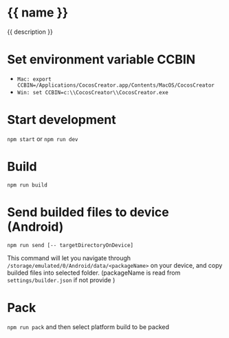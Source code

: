 # {{ name }}

{{ description }}

# Set environment variable CCBIN

- `Mac: export CCBIN=/Applications/CocosCreator.app/Contents/MacOS/CocosCreator`
- `Win: set CCBIN=c:\\CocosCreator\\CocosCreator.exe`

# Start development

`npm start` or `npm run dev`

# Build

`npm run build`

# Send builded files to device (Android)

`npm run send [-- targetDirectoryOnDevice]`

This command will let you navigate through `/storage/emulated/0/Android/data/<packageName>` on your device,
and copy builded files into selected folder. (packageName is read from `settings/builder.json` if not provide )

# Pack

`npm run pack` and then select platform build to be packed
